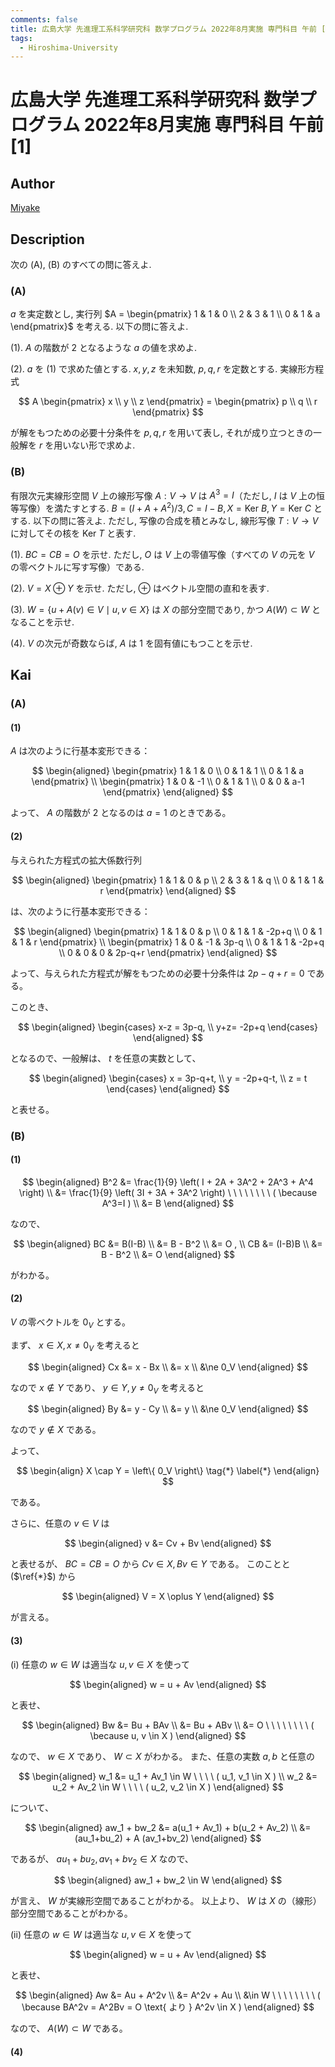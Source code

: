 ```yaml
---
comments: false
title: 広島大学 先進理工系科学研究科 数学プログラム 2022年8月実施 専門科目 午前 [1]
tags:
  - Hiroshima-University
---
```

# 広島大学 先進理工系科学研究科 数学プログラム 2022年8月実施 専門科目 午前 \[1\]

## **Author**
[Miyake](https://miyake.github.io/exams/index.html)

## **Description**
次の (A), (B) のすべての問に答えよ.

### (A)
$a$ を実定数とし, 実行列 $A = \begin{pmatrix} 1 & 1 & 0 \\ 2 & 3 & 1 \\ 0 & 1 & a \end{pmatrix}$ を考える. 以下の問に答えよ.

(1). $A$ の階数が $2$ となるような $a$ の値を求めよ.

(2). $a$ を (1) で求めた値とする. $x, y, z$ を未知数, $p, q, r$ を定数とする. 実線形方程式

$$
A \begin{pmatrix} x \\ y \\ z \end{pmatrix} = \begin{pmatrix} p \\ q \\ r \end{pmatrix}
$$

が解をもつための必要十分条件を $p, q, r$ を用いて表し, それが成り立つときの一般解を $r$ を用いない形で求めよ.

### (B)
有限次元実線形空間 $V$ 上の線形写像 $A : V \rightarrow V$ は $A^3 = I$（ただし, $I$ は $V$ 上の恒等写像）を満たすとする.
$B = (I + A + A^2)/3, C = I - B, X = \text{Ker}\  B, Y = \text{Ker}\  C$ とする. 以下の問に答えよ.
ただし, 写像の合成を積とみなし, 線形写像 $T : V \rightarrow V$ に対してその核を $\text{Ker}\  T$ と表す.

(1). $BC = CB = O$ を示せ. ただし, $O$ は $V$ 上の零値写像（すべての $V$ の元を $V$ の零ベクトルに写す写像）である.

(2). $V = X \oplus Y$ を示せ. ただし, $\oplus$ はベクトル空間の直和を表す.

(3). $W = \{ u + A(v) \in V \mid u, v \in X \}$ は $X$ の部分空間であり, かつ $A(W) \subset W$ となることを示せ.

(4). $V$ の次元が奇数ならば, $A$ は 1 を固有値にもつことを示せ.

## **Kai**
### (A)
#### (1)
$A$ は次のように行基本変形できる：

$$
  \begin{aligned}
  \begin{pmatrix} 1 & 1 & 0 \\ 0 & 1 & 1 \\ 0 & 1 & a \end{pmatrix}
  \\
  \begin{pmatrix} 1 & 0 & -1 \\ 0 & 1 & 1 \\ 0 & 0 & a-1 \end{pmatrix}
  \end{aligned}
$$

よって、 $A$ の階数が $2$ となるのは $a=1$ のときである。

#### (2)
与えられた方程式の拡大係数行列

$$
  \begin{aligned}
  \begin{pmatrix} 1 & 1 & 0 & p \\ 2 & 3 & 1 & q \\ 0 & 1 & 1 & r \end{pmatrix}
  \end{aligned}
$$

は、次のように行基本変形できる：

$$
  \begin{aligned}
  \begin{pmatrix} 1 & 1 & 0 & p \\ 0 & 1 & 1 & -2p+q \\ 0 & 1 & 1 & r \end{pmatrix}
  \\
  \begin{pmatrix} 1 & 0 & -1 & 3p-q \\ 0 & 1 & 1 & -2p+q \\ 0 & 0 & 0 & 2p-q+r \end{pmatrix}
  \end{aligned}
$$

よって、与えられた方程式が解をもつための必要十分条件は $2p-q+r=0$ である。

このとき、

$$
  \begin{aligned}
  \begin{cases} x-z = 3p-q, \\ y+z= -2p+q \end{cases}
  \end{aligned}
$$

となるので、一般解は、 $t$ を任意の実数として、

$$
  \begin{aligned}
  \begin{cases} x = 3p-q+t, \\ y = -2p+q-t, \\ z = t \end{cases}
  \end{aligned}
$$

と表せる。

### (B)
#### (1)

$$
  \begin{aligned}
  B^2
  &= \frac{1}{9} \left( I + 2A + 3A^2 + 2A^3 + A^4 \right)
  \\
  &= \frac{1}{9} \left( 3I + 3A + 3A^2 \right)
  \ \ \ \ \ \ \ \ ( \because A^3=I )
  \\
  &= B
  \end{aligned}
$$

なので、

$$
  \begin{aligned}
  BC
  &= B(I-B)
  \\
  &= B - B^2
  \\
  &= O
  , \\
  CB
  &= (I-B)B
  \\
  &= B - B^2
  \\
  &= O
  \end{aligned}
$$

がわかる。

#### (2)
$V$ の零ベクトルを $0_V$ とする。

まず、 $x \in X, x \ne 0_V$ を考えると

$$
  \begin{aligned}
  Cx
  &= x - Bx
  \\
  &= x
  \\
  &\ne 0_V
  \end{aligned}
$$

なので $x \notin Y$ であり、
$y \in Y, y \ne 0_V$ を考えると

$$
  \begin{aligned}
  By
  &= y - Cy
  \\
  &= y
  \\
  &\ne 0_V
  \end{aligned}
$$

なので $y \notin X$ である。

よって、

$$
  \begin{align}
  X \cap Y = \left\{ 0_V \right\}
  \tag{*} \label{*}
  \end{align}
$$

である。

さらに、任意の $v \in V$ は

$$
  \begin{aligned}
  v &= Cv + Bv
  \end{aligned}
$$

と表せるが、 $BC=CB=O$ から $Cv \in X, Bv \in Y$ である。
このことと ($\ref{*}$) から

$$
  \begin{aligned}
  V = X \oplus Y
  \end{aligned}
$$

が言える。

#### (3)
(i) 任意の $w \in W$ は適当な $u,v \in X$ を使って

$$
  \begin{aligned}
  w = u + Av
  \end{aligned}
$$

と表せ、

$$
  \begin{aligned}
  Bw
  &= Bu + BAv
  \\
  &= Bu + ABv
  \\
  &= O
  \ \ \ \ \ \ \ \ ( \because u, v \in X )
  \end{aligned}
$$

なので、 $w \in X$ であり、 $W \subset X$ がわかる。
また、任意の実数 $a,b$ と任意の

$$
  \begin{aligned}
  w_1 &= u_1 + Av_1 \in W
  \ \ \ \ ( u_1, v_1 \in X )
  \\
  w_2 &= u_2 + Av_2 \in W
  \ \ \ \ ( u_2, v_2 \in X )
  \end{aligned}
$$

について、

$$
  \begin{aligned}
  aw_1 + bw_2
  &= a(u_1 + Av_1) + b(u_2 + Av_2)
  \\
  &= (au_1+bu_2) + A (av_1+bv_2)
  \end{aligned}
$$

であるが、 $au_1+bu_2, av_1+bv_2 \in X$ なので、

$$
  \begin{aligned}
  aw_1 + bw_2 \in W
  \end{aligned}
$$

が言え、 $W$ が実線形空間であることがわかる。
以上より、 $W$ は $X$ の（線形）部分空間であることがわかる。

(ii) 任意の $w \in W$ は適当な $u,v \in X$ を使って

$$
  \begin{aligned}
  w = u + Av
  \end{aligned}
$$

と表せ、

$$
  \begin{aligned}
  Aw
  &= Au + A^2v
  \\
  &= A^2v + Au
  \\
  &\in W
  \ \ \ \ \ \ \ \
  ( \because BA^2v = A^2Bv = O \text{ より } A^2v \in X )
  \end{aligned}
$$

なので、 $A(W) \subset W$ である。

#### (4)